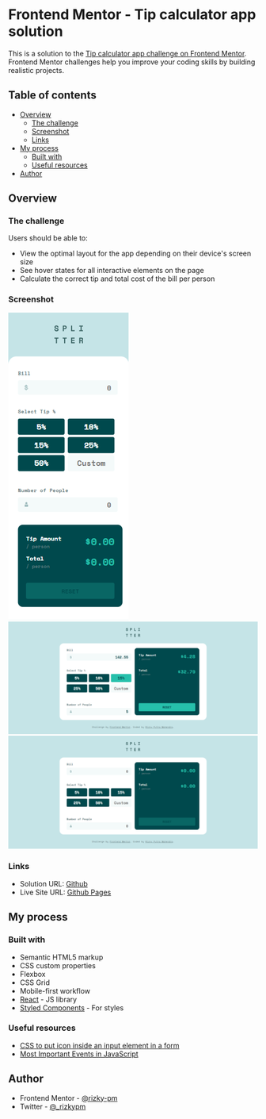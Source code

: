 # Frontend Mentor - Tip calculator app solution

This is a solution to the [Tip calculator app challenge on Frontend Mentor](https://www.frontendmentor.io/challenges/tip-calculator-app-ugJNGbJUX). Frontend Mentor challenges help you improve your coding skills by building realistic projects.

## Table of contents

-   [Overview](#overview)
    -   [The challenge](#the-challenge)
    -   [Screenshot](#screenshot)
    -   [Links](#links)
-   [My process](#my-process)
    -   [Built with](#built-with)
    -   [Useful resources](#useful-resources)
-   [Author](#author)

## Overview

### The challenge

Users should be able to:

-   View the optimal layout for the app depending on their device's screen size
-   See hover states for all interactive elements on the page
-   Calculate the correct tip and total cost of the bill per person

### Screenshot

![Mobile](./result_screenshots/mobile.png)
![Desktop](./result_screenshots/desktop.png)
![Desktop-Empty](./result_screenshots/desktop-empty.png)

### Links

-   Solution URL: [Github](https://github.com/rizky-pm/fm_splitter)
-   Live Site URL: [Github Pages](https://rizky-pm.github.io/fm_splitter/)

## My process

### Built with

-   Semantic HTML5 markup
-   CSS custom properties
-   Flexbox
-   CSS Grid
-   Mobile-first workflow
-   [React](https://reactjs.org/) - JS library
-   [Styled Components](https://styled-components.com/) - For styles

### Useful resources

-   [CSS to put icon inside an input element in a form](https://www.geeksforgeeks.org/css-to-put-icon-inside-an-input-element-in-a-form/)
-   [Most Important Events in JavaScript](https://www.admecindia.co.in/web-design/most-important-events-javascript/)

## Author

-   Frontend Mentor - [@rizky-pm](https://www.frontendmentor.io/profile/rizky-pm)
-   Twitter - [@\_rizkypm](https://twitter.com/_rizkypm)
